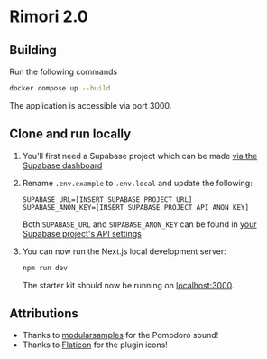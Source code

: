 # Rimori 2.0

## Building

Run the following commands

```bash
docker compose up --build
```

The application is accessible via port 3000.

## Clone and run locally

1. You'll first need a Supabase project which can be made [via the Supabase dashboard](https://database.new)

2. Rename `.env.example` to `.env.local` and update the following:

   ```
   SUPABASE_URL=[INSERT SUPABASE PROJECT URL]
   SUPABASE_ANON_KEY=[INSERT SUPABASE PROJECT API ANON KEY]
   ```

   Both `SUPABASE_URL` and `SUPABASE_ANON_KEY` can be found in [your Supabase project's API settings](https://app.supabase.com/project/_/settings/api)

3. You can now run the Next.js local development server:

   ```bash
   npm run dev
   ```

   The starter kit should now be running on [localhost:3000](http://localhost:3000/).

## Attributions

- Thanks to [modularsamples](https://freesound.org/s/310601/) for the Pomodoro sound!
- Thanks to [Flaticon](https://flaticon.com) for the plugin icons!
